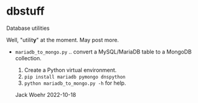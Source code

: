 # dbstuff
Database utilities

Well, "utilit**y**" at the moment. May post more.

* `mariadb_to_mongo.py` .. convert a MySQL/MariaDB table to a MongoDB collection.
  1. Create a Python virtual environment.
  1. `pip install mariadb pymongo dnspython`
  1. `python mariadb_to_mongo.py -h` for help.

  Jack Woehr
  2022-10-18
